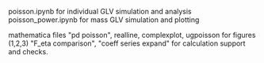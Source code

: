 poisson.ipynb for individual GLV simulation and analysis
poisson_power.ipynb for mass GLV simulation and plotting

mathematica files "pd poisson",  realline, complexplot, ugpoisson for figures (1,2,3)
"F_eta comparison", "coeff series expand" for calculation support and checks.
